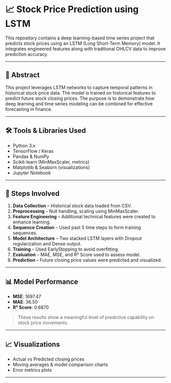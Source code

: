 # 📈 Stock Price Prediction using LSTM

This repository contains a deep learning-based time series project that predicts stock prices using an LSTM (Long Short-Term Memory) model. It integrates engineered features along with traditional OHLCV data to improve prediction accuracy.

---

## 📑 Abstract

This project leverages LSTM networks to capture temporal patterns in historical stock price data. The model is trained on historical features to predict future stock closing prices. The purpose is to demonstrate how deep learning and time series modeling can be combined for effective forecasting in finance.

---

## 🛠️ Tools & Libraries Used

- Python 3.x  
- TensorFlow / Keras  
- Pandas & NumPy  
- Scikit-learn (MinMaxScaler, metrics)  
- Matplotlib & Seaborn (visualizations)  
- Jupyter Notebook  

---

## 🚀 Steps Involved

1. **Data Collection** – Historical stock data loaded from CSV.  
2. **Preprocessing** – Null handling, scaling using MinMaxScaler.  
3. **Feature Engineering** – Additional technical features were created to enhance learning.  
4. **Sequence Creation** – Used past 5 time steps to form training sequences.  
5. **Model Architecture** – Two stacked LSTM layers with Dropout regularization and Dense output.  
6. **Training** – Used EarlyStopping to avoid overfitting.  
7. **Evaluation** – MAE, MSE, and R² Score used to assess model.  
8. **Prediction** – Future closing price values were predicted and visualized.  

---

## 📊 Model Performance

- **MSE**: 1697.47  
- **MAE**: 36.50  
- **R² Score**: 0.6870  

> These results show a meaningful level of predictive capability on stock price movements.

---

## 📈 Visualizations

- Actual vs Predicted closing prices  
- Moving averages & model comparison charts  
- Error metrics plots  

---

